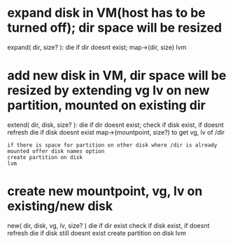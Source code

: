 
# expand disk in VM(host has to be turned off); dir space will be resized
expand( dir, size? ):
    die if dir doesnt exist;
    map->(dir, size)
    lvm

# add new disk in VM, dir space will be resized by extending vg lv on new partition, mounted on existing dir 
extend( dir, disk, size? ):
    die if dir doesnt exist;
    check if disk exist, if doesnt refresh
        die if disk doesnt exist
    map->(mountpoint, size?) to get vg, lv of /dir
    
    if there is space for partition on other disk where /dir is already mounted offer disk names option
    create partition on disk
    lvm

# create new mountpoint, vg, lv on existing/new disk
new( dir, disk, vg, lv, size? )
    die if dir exist
    check if disk exist, if doesnt refresh
        die if disk still doesnt exist
    create partition on disk
    lvm







